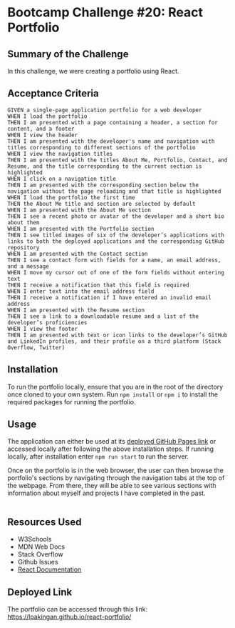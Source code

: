 # Bootcamp Challenge #20: React Portfolio

## Summary of the Challenge
In this challenge, we were creating a portfolio using React.

## Acceptance Criteria
```
GIVEN a single-page application portfolio for a web developer
WHEN I load the portfolio
THEN I am presented with a page containing a header, a section for content, and a footer
WHEN I view the header
THEN I am presented with the developer's name and navigation with titles corresponding to different sections of the portfolio
WHEN I view the navigation titles
THEN I am presented with the titles About Me, Portfolio, Contact, and Resume, and the title corresponding to the current section is highlighted
WHEN I click on a navigation title
THEN I am presented with the corresponding section below the navigation without the page reloading and that title is highlighted
WHEN I load the portfolio the first time
THEN the About Me title and section are selected by default
WHEN I am presented with the About Me section
THEN I see a recent photo or avatar of the developer and a short bio about them
WHEN I am presented with the Portfolio section
THEN I see titled images of six of the developer’s applications with links to both the deployed applications and the corresponding GitHub repository
WHEN I am presented with the Contact section
THEN I see a contact form with fields for a name, an email address, and a message
WHEN I move my cursor out of one of the form fields without entering text
THEN I receive a notification that this field is required
WHEN I enter text into the email address field
THEN I receive a notification if I have entered an invalid email address
WHEN I am presented with the Resume section
THEN I see a link to a downloadable resume and a list of the developer’s proficiencies
WHEN I view the footer
THEN I am presented with text or icon links to the developer’s GitHub and LinkedIn profiles, and their profile on a third platform (Stack Overflow, Twitter) 
```

## Installation 
To run the portfolio locally, ensure that you are in the root of the directory once cloned to your own system. Run ```npm install``` or ```npm i``` to install the required packages for running the portfolio.

## Usage 
The application can either be used at its [deployed GitHub Pages link](https://lpakingan.github.io/react-portfolio/) or accessed locally after following the above installation steps. If running locally, after installation enter ```npm run start``` to run the server.

Once on the portfolio is in the web browser, the user can then browse the portfolio's sections by navigating through the navigation tabs at the top of the webpage. From there, they will be able to see various sections with information about myself and projects I have completed in the past.

![]()

## Resources Used
- W3Schools
- MDN Web Docs
- Stack Overflow
- Github Issues
- [React Documentation](https://react.dev/)

## Deployed Link
The portfolio can be accessed through this link: https://lpakingan.github.io/react-portfolio/
